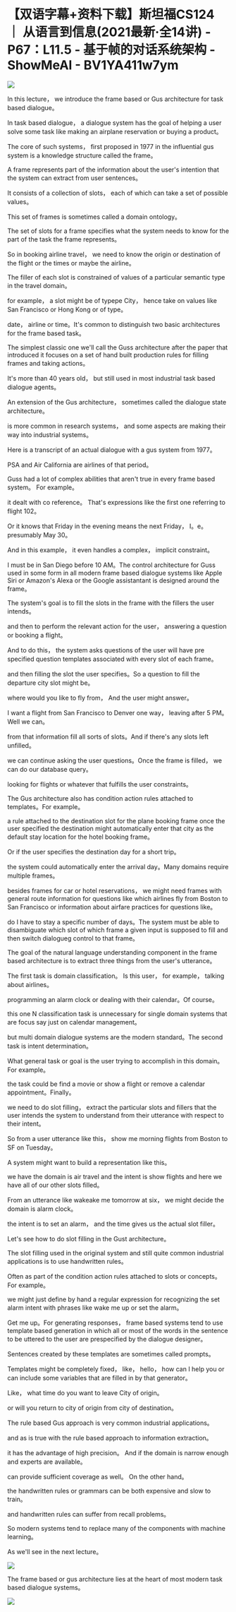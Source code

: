 # 【双语字幕+资料下载】斯坦福CS124 ｜ 从语言到信息(2021最新·全14讲) - P67：L11.5 - 基于帧的对话系统架构 - ShowMeAI - BV1YA411w7ym

![](img/bbdf9cae52c0c953b76e16e0fe5e22ce_0.png)

In this lecture， we introduce the frame based or Gus architecture for task based dialogue。

In task based dialogue， a dialogue system has the goal of helping a user solve some task like making an airplane reservation or buying a product。

The core of such systems， first proposed in 1977 in the influential gus system is a knowledge structure called the frame。

A frame represents part of the information about the user's intention that the system can extract from user sentences。

 It consists of a collection of slots， each of which can take a set of possible values。

This set of frames is sometimes called a domain ontology。

The set of slots for a frame specifies what the system needs to know for the part of the task the frame represents。

 So in booking airline travel， we need to know the origin or destination of the flight or the times or maybe the airline。

The filler of each slot is constrained of values of a particular semantic type in the travel domain。

 for example， a slot might be of typepe City， hence take on values like San Francisco or Hong Kong or of type。

 date， airline or time。It's common to distinguish two basic architectures for the frame based task。

The simplest classic one we'll call the Guss architecture after the paper that introduced it focuses on a set of hand built production rules for filling frames and taking actions。

 It's more than 40 years old， but still used in most industrial task based dialogue agents。

An extension of the Gus architecture， sometimes called the dialogue state architecture。

 is more common in research systems， and some aspects are making their way into industrial systems。

Here is a transcript of an actual dialogue with a gus system from 1977。

PSA and Air California are airlines of that period。

Guss had a lot of complex abilities that aren't true in every frame based system。 For example。

 it dealt with co reference。 That's expressions like the first one referring to flight 102。

 Or it knows that Friday in the evening means the next Friday， I。e。 presumably May 30。

And in this example， it even handles a complex， implicit constraint。

I must be in San Diego before 10 AM。The control architecture for Guss used in some form in all modern frame based dialogue systems like Apple Siri or Amazon's Alexa or the Google assistantant is designed around the frame。

The system's goal is to fill the slots in the frame with the fillers the user intends。

 and then to perform the relevant action for the user， answering a question or booking a flight。

 And to do this， the system asks questions of the user will have pre specified question templates associated with every slot of each frame。

 and then filling the slot the user specifies。So a question to fill the departure city slot might be。

 where would you like to fly from， And the user might answer。

 I want a flight from San Francisco to Denver one way， leaving after 5 PM。Well we can。

 from that information fill all sorts of slots。And if there's any slots left unfilled。

 we can continue asking the user questions。Once the frame is filled， we can do our database query。

 looking for flights or whatever that fulfills the user constraints。

The Gus architecture also has condition action rules attached to templates。For example。

 a rule attached to the destination slot for the plane booking frame once the user specified the destination might automatically enter that city as the default stay location for the hotel booking frame。

Or if the user specifies the destination day for a short trip。

 the system could automatically enter the arrival day。Many domains require multiple frames。

 besides frames for car or hotel reservations， we might need frames with general route information for questions like which airlines fly from Boston to San Francisco or information about airfare practices for questions like。

 do I have to stay a specific number of days。The system must be able to disambiguate which slot of which frame a given input is supposed to fill and then switch dialogueg control to that frame。

The goal of the natural language understanding component in the frame based architecture is to extract three things from the user's utterance。

The first task is domain classification。 Is this user， for example， talking about airlines。

 programming an alarm clock or dealing with their calendar。Of course。

 this one N classification task is unnecessary for single domain systems that are focus say just on calendar management。

 but multi domain dialogue systems are the modern standard。The second task is intent determination。

 What general task or goal is the user trying to accomplish in this domain。 For example。

 the task could be find a movie or show a flight or remove a calendar appointment。Finally。

 we need to do slot filling， extract the particular slots and fillers that the user intends the system to understand from their utterance with respect to their intent。

So from a user utterance like this， show me morning flights from Boston to SF on Tuesday。

A system might want to build a representation like this。

 we have the domain is air travel and the intent is show flights and here we have all of our other slots filled。

From an utterance like wakeake me tomorrow at six， we might decide the domain is alarm clock。

 the intent is to set an alarm， and the time gives us the actual slot filler。

Let's see how to do slot filling in the Gust architecture。

The slot filling used in the original system and still quite common industrial applications is to use handwritten rules。

 Often as part of the condition action rules attached to slots or concepts。 For example。

 we might just define by hand a regular expression for recognizing the set alarm intent with phrases like wake me up or set the alarm。

 Get me up。For generating responses， frame based systems tend to use template based generation in which all or most of the words in the sentence to be uttered to the user are prespecified by the dialogue designer。

Sentences created by these templates are sometimes called prompts。

Templates might be completely fixed， like， hello， how can I help you or can include some variables that are filled in by that generator。

 Like， what time do you want to leave City of origin。

 or will you return to city of origin from city of destination。

The rule based Gus approach is very common industrial applications。

 and as is true with the rule based approach to information extraction。

 it has the advantage of high precision。 And if the domain is narrow enough and experts are available。

 can provide sufficient coverage as well。 On the other hand。

 the handwritten rules or grammars can be both expensive and slow to train。

 and handwritten rules can suffer from recall problems。

 So modern systems tend to replace many of the components with machine learning。

 As we'll see in the next lecture。

![](img/bbdf9cae52c0c953b76e16e0fe5e22ce_2.png)

The frame based or gus architecture lies at the heart of most modern task based dialogue systems。



![](img/bbdf9cae52c0c953b76e16e0fe5e22ce_4.png)